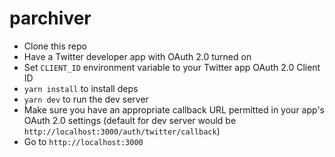 # parchiver

* Clone this repo
* Have a Twitter developer app with OAuth 2.0 turned on
* Set `CLIENT_ID` environment variable to your Twitter app OAuth 2.0 Client ID
* `yarn install` to install deps
* `yarn dev` to run the dev server
* Make sure you have an appropriate callback URL permitted in your app's OAuth 2.0 settings (default for dev server would be `http://localhost:3000/auth/twitter/callback`)
* Go to `http://localhost:3000`
